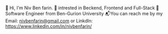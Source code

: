👋 Hi, I'm Niv Ben farin.
👀 intrested in Beckend, Frontend and Full-Stack
🌱 Software Engineer from Ben-Gurion University
📬You can reach me by my Email: nivbenfarin@gmail.com or LinkdIn: https://www.linkedin.com/in/nivbenfarin/
